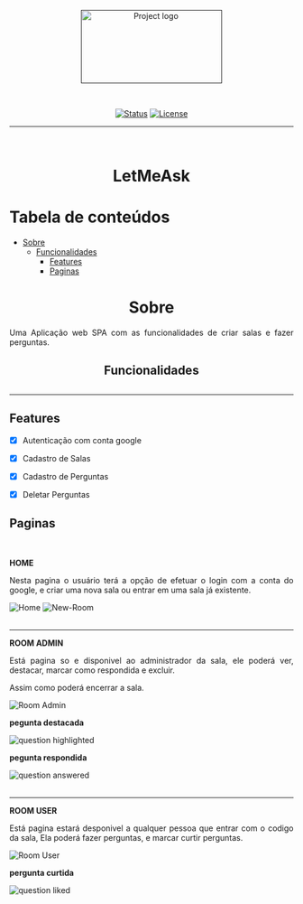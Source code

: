 <p align="center">
  <a href="" rel="noopener">
 <img width=250px height=130px src="https://i.imgur.com/gWLpbPQ.jpg" alt="Project logo"></a>
</p>


<br/>
<div align="center">

[![Status](https://img.shields.io/badge/status-active-success.svg)]()
[![License](https://img.shields.io/badge/license-MIT-blue.svg)](/LICENSE)

</div>

---
</br>
<h1 align="center"><strong>LetMeAsk</strong></h1>


Tabela de conteúdos
=================
<!--ts-->
* [Sobre](#Sobre)
  * [Funcionalidades](#Funcionalidades)
    * [Features](#Features)
    * [Paginas](#Paginas)


<!--ts-->

<h1 id="Sobre" style="text-align: center;"><strong> Sobre</strong></h1>

<p align="justify" >Uma Aplicação web SPA com as funcionalidades de criar salas e fazer perguntas.</p>


<h2 align="center" id="Funcionalidades" ><strong>Funcionalidades</strong><h2>
<hr>


<h2 id="Features">Features</h2>

- [x] Autenticação com conta google
- [x] Cadastro de Salas
- [x] Cadastro de Perguntas
- [x] Deletar Perguntas


<h2 id="Paginas">Paginas</h2>
</br>

**HOME**

<p align="justify">
  Nesta pagina o usuário terá a opção de efetuar o login com a conta do google, e criar uma nova sala ou entrar em uma sala já existente.
</p>

<img src="https://i.imgur.com/LVOr9OK.png" alt="Home">
<img src="https://i.imgur.com/RBCHSRp.png"
alt="New-Room">

</br>
</br>
<hr>

**ROOM ADMIN**
<p align="justify">
  Está pagina so e disponivel ao administrador da sala, ele poderá ver, destacar, marcar como respondida e excluir.

  Assim como poderá encerrar a sala.
</p>

<img src="https://i.imgur.com/NflvgrO.png"
alt="Room Admin">

**pegunta destacada**

<img src="https://i.imgur.com/ue0Czdh.png" alt="question highlighted">

**pegunta respondida**

<img src="https://i.imgur.com/vjQj1Bc.png" alt="question answered">


</br>
</br>
<hr>

**ROOM USER**

<p align="justify">
  Está pagina estará desponivel a qualquer pessoa que entrar com o codigo da sala, Ela poderá fazer perguntas, e marcar curtir perguntas.
</p>

<img src="https://i.imgur.com/Z8HIndQ.png" alt="Room User">

**pergunta curtida**

<img src="https://i.imgur.com/6BUKuUr.png" alt="question liked">


